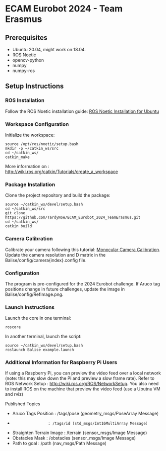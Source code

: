 # ECAM Eurobot 2024 - Team Erasmus

## Prerequisites
* Ubuntu 20.04, might work on 18.04. 
* ROS Noetic
* opencv-python
* numpy
* numpy-ros
## Setup Instructions
### ROS Installation
Follow the ROS Noetic installation guide: [ROS Noetic Installation for Ubuntu](http://wiki.ros.org/noetic/Installation/Ubuntu)  
### Workspace Configuration
Initialize the workspace:
```
source /opt/ros/noetic/setup.bash
mkdir -p ~/catkin_ws/src
cd ~/catkin_ws/
catkin_make
```
More information on : http://wiki.ros.org/catkin/Tutorials/create_a_workspace

### Package Installation
Clone the project repository and build the package:
```
source ~/catkin_ws/devel/setup.bash
cd ~/catkin_ws/src
git clone https://github.com/TardyNoe/ECAM_Eurobot_2024_TeamErasmus.git
cd ~/catkin_ws/
catkin build
```
### Camera Calibration
Calibrate your camera following this tutorial: [Monocular Camera Calibration](http://wiki.ros.org/camera_calibration/Tutorials/MonocularCalibration).  
Update the camera resolution and D matrix in the Balise/config/camera{index}.config file.

### Configuration
The program is pre-configured for the 2024 Eurobot challenge.
If Aruco tag positions change in future challenges, update the image in Balise/config/RefImage.png.

### Launch Instructions
Launch the core in one terminal:
```
roscore
```
In another terminal, launch the script:

```
source ~/catkin_ws/devel/setup.bash
roslaunch Balise example.launch
```
### Additional Information for Raspberry Pi Users
If using a Raspberry Pi, you can preview the video feed over a local network (note: this may slow down the Pi and preview a slow frame rate). 
Refer to ROS Network Setup : http://wiki.ros.org/ROS/NetworkSetup. You also need to install ROS on the machine that preview the video feed (use a Ubutnu VM and rviz)

Published Topics
* Aruco Tags Position : /tags/pose (geometry_msgs/PoseArray Message)
*                     : /tags/id (std_msgs/Int16MultiArray Message)
* Straighten Terrain Image : /terrain (sensor_msgs/Image Message)
* Obstacles Mask : /obstacles (sensor_msgs/Image Message)
* Path to goal : /path (nav_msgs/Path Message)
